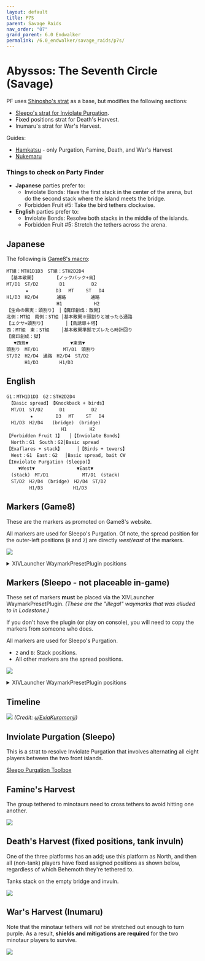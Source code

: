 ```yaml
---
layout: default
title: P7S
parent: Savage Raids
nav_order: "07"
grand_parent: 6.0 Endwalker
permalink: /6.0_endwalker/savage_raids/p7s/
---
```


# Abyssos: The Seventh Circle (Savage)

PF uses [Shinosho's strat](https://youtu.be/JOMBTuWf-j8) as a base, but modifies the following sections:

- [Sleepo's strat for Inviolate Purgation](https://ff14.toolboxgaming.space/?id=339073562612661&preview=1).
- Fixed positions strat for Death's Harvest.
- Inumaru's strat for War's Harvest.

Guides:

- [Hamkatsu](https://youtu.be/_mkllPXUVuI) - only Purgation, Famine, Death, and War's Harvest
- [Nukemaru](https://youtu.be/iaxDpAfkTIA)

### Things to check on Party Finder

- **Japanese** parties prefer to:
  - Inviolate Bonds: Have the first stack in the center of the arena, but do the second stack where the island meets the bridge.
  - Forbidden Fruit #5: Take the bird tethers clockwise.
- **English** parties prefer to:
  - Inviolate Bonds: Resolve both stacks in the middle of the islands.
  - Forbidden Fruit #5: Stretch the tethers across the arena.

## Japanese

The following is [Game8's macro](https://game8.jp/ff14/479465):
```
MT組：MTH1D1D3　ST組：STH2D2D4
　【基本散開】　　　　　【ノックバック+鳥】
MT/D1　ST/D2　　　　 D1　　 　 　 D2
　　 　 ★　　　　　　D3　 MT　 　ST　 D4
H1/D3　H2/D4　　　　通路 　 　 　 通路
　　　　　　　　　　　H1　　　　　　　H2
【生命の果実：頭割り】　│【魔印創成：散開】
北側：MT組　南側：ST組 │基本散開※頭割りと被ったら通路
【エクサ+頭割り】　 　 　 │【鳥誘導＋塔】
西：MT組　東：ST組　　 │基本散開準拠でズレたら時計回り
【魔印創成：獄】
　 ▼西島▼　　　　　　　 　 ▼東島▼
頭割り　MT/D1 　 　 　 MT/D1　頭割り
ST/D2　H2/D4　通路　H2/D4　ST/D2
　　　　H1/D3　 　　　H1/D3
```

## English
```
G1：MTH1D1D3　G2：STH2D2D4
　【Basic spread】　【Knockback + birds】
　MT/D1　ST/D2　　　 D1　　 　 　 D2
　　　 　 ★　　　　　D3　 MT　 　ST　 D4
　H1/D3　H2/D4　　(bridge)　(bridge)
　　　　　　　　　　　　H1　　　　　H2
【Forbidden Fruit 1】　　│【Inviolate Bonds】
　North：G1　South：G2│Basic spread
【Exaflares + stack】 　　 │【Birds + towers】
　West：G1　East：G2 　│Basic spread, bait CW
【Inviolate Purgation (Sleepo)】
　　 ▼West▼　　　　　　　 　 ▼East▼
　(stack)　MT/D1 　 　 　　　 MT/D1　(stack)
　ST/D2　H2/D4　(bridge)　H2/D4　ST/D2
　　　　　H1/D3　 　　　　　H1/D3
```

## Markers (Game8)

These are the markers as promoted on Game8's website.

All markers are used for Sleepo's Purgation. Of note, the spread position for the outer-left positions (`B` and `2`) are directly *west/east* of the markers.

![](images/markers_game8.jpg)
<details markdown=block>
<summary>XIVLauncher WaymarkPresetPlugin positions</summary>

```json
{"Name":"P7S (Game8)","MapID":877,"A":{"X":114.29,"Y":0.0,"Z":86.151,"ID":0,"Active":true},"B":{"X":119.543,"Y":0.0,"Z":96.25,"ID":1,"Active":true},"C":{"X":114.29,"Y":0.0,"Z":100.75,"ID":2,"Active":true},"D":{"X":114.29,"Y":0.0,"Z":91.75,"ID":3,"Active":true},"One":{"X":85.71,"Y":0.0,"Z":86.151,"ID":4,"Active":true},"Two":{"X":80.457,"Y":0.0,"Z":96.25,"ID":5,"Active":true},"Three":{"X":85.71,"Y":0.0,"Z":100.75,"ID":6,"Active":true},"Four":{"X":85.71,"Y":0.0,"Z":91.75,"ID":7,"Active":true}}
```

</details>

## Markers (Sleepo - not placeable in-game)

These set of markers **must** be placed via the XIVLauncher WaymarkPresetPlugin. 
*(These are the "illegal" waymarks that was alluded to in Lodestone.)*

If you don't have the plugin (or play on console), you will need to copy the markers from someone who does.

All markers are used for Sleepo's Purgation.

- `2` and `B`: Stack positions.
- All other markers are the spread positions.

![](images/markers_sleepo.jpg)
<details markdown=block>
<summary>XIVLauncher WaymarkPresetPlugin positions</summary>

```json
{"Name":"P7S (Sleepo)","MapID":877,"A":{"X":114.29,"Y":0.0,"Z":82.75,"ID":0,"Active":true},"B":{"X":122.084,"Y":0.0,"Z":87.25,"ID":1,"Active":true},"C":{"X":122.0842,"Y":0.0,"Z":96.25,"ID":2,"Active":true},"D":{"X":114.29,"Y":0.0,"Z":100.75,"ID":3,"Active":true},"One":{"X":85.71,"Y":0.0,"Z":82.75,"ID":4,"Active":true},"Two":{"X":77.915,"Y":0.0,"Z":87.25,"ID":5,"Active":true},"Three":{"X":77.915,"Y":0.0,"Z":96.25,"ID":6,"Active":true},"Four":{"X":85.71,"Y":0.0,"Z":100.75,"ID":7,"Active":true}}
```

</details>

## Timeline
![](https://preview.redd.it/gvazt7d9ngm91.png?width=1718&format=png&auto=webp&s=c04fcb786ac3df24733e4136cda2e927cf2727ce)
*(Credit: [u/ExiaKuromonji](https://www.reddit.com/r/ffxiv/comments/x891mn/p7s_timeline/))*

## Inviolate Purgation (Sleepo)

This is a strat to resolve Inviolate Purgation that involves alternating all eight players between the two front islands.

[Sleepo Purgation Toolbox](https://ff14.toolboxgaming.space/?id=339073562612661&preview=1)

## Famine's Harvest

The group tethered to minotaurs need to cross tethers to avoid hitting one another.

![](images/famines_harvest.jpg)

## Death's Harvest (fixed positions, tank invuln)

One of the three platforms has an add; use this platform as North, and then all (non-tank) players have fixed assigned positions as shown below, regardless of which Behemoth they're tethered to.

Tanks stack on the empty bridge and invuln.

![](images/deaths_harvest.jpg)

## War's Harvest (Inumaru)

Note that the minotaur tethers will *not* be stretched out enough to turn purple. As a result, **shields and mitigations are required** for the two minotaur players to survive.

![](images/wars_harvest.jpg)